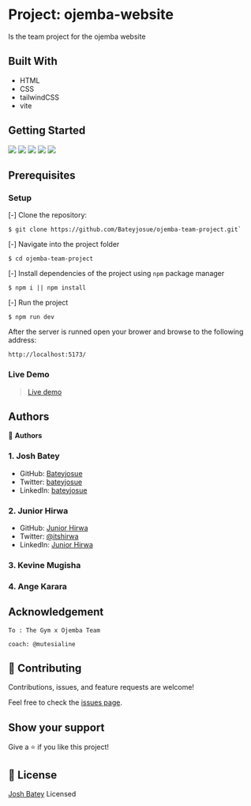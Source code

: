 #

# Project: ojemba-website

Is the team project for the ojemba website

<!-- 
<table align="center">
 <tr>
  <td>
   <img src="./assets/mock.png" />
  </td>
 </tr>
</table> -->
## Built With

- HTML
- CSS
- tailwindCSS
- vite

## Getting Started
![](https://img.shields.io/github/issues/Bateyjosue/ojemba-team-project)
![](https://img.shields.io/github/forks/Bateyjosue/ojemba-team-project)
![](https://img.shields.io/github/stars/Bateyjosue/ojemba-team-project)
![](https://img.shields.io/github/license/Bateyjosue/ojemba-team-project)
![]([https://img.shields.io/github/issues/Bateyjosue/ojemba-team-project](https://img.shields.io/twitter/url?url=https%3A%2F%2Fgithub.com%2FBateyjosue%2Fbateyjosue.me))

## Prerequisites

### Setup
[-] Clone the repository:

    $ git clone https://github.com/Bateyjosue/ojemba-team-project.git`

[-] Navigate into the project folder

    $ cd ojemba-team-project

[-] Install dependencies of the project using `npm` package manager

    $ npm i || npm install

[-] Run the project 

    $ npm run dev

After the server is runned open your brower and browse to the following address: 

    http://localhost:5173/


### Live Demo
> [Live demo](https://ojemba-website-jb.netlify.app)

## Authors

:bust_in_silhouette: **Authors**

### 1. Josh Batey
- GitHub: [Bateyjosue](https://github.com/Bateyjosue)
- Twitter: [bateyjosue](https://twitter.com/JosueBatey)
- LinkedIn: [bateyjosue](https://linkedin.com/in/josuebatey)

### 2. Junior Hirwa
- GitHub: [Junior Hirwa](https://github.com/HIRWA13)
- Twitter: [@itshirwa](https://twitter.com/itshirwa)
- LinkedIn: [Junior Hirwa](https://linkedin.com/in/hirwajr)

### 3. Kevine Mugisha

### 4. Ange Karara


## Acknowledgement
    To : The Gym x Ojemba Team

    coach: @mutesialine
    

## :handshake: Contributing

  Contributions, issues, and feature requests are welcome!

  Feel free to check the [issues page](../../issues/).

## Show your support

Give a ⭐️ if you like this project!

## :pencil: License

[Josh Batey](/LICENSE) Licensed

